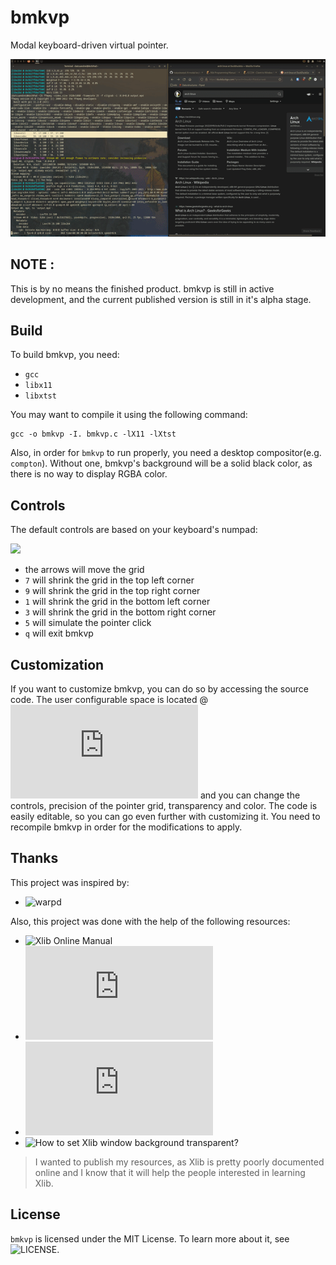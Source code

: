 # bmkvp
Modal keyboard-driven virtual pointer.

 ![](preview.gif)
 
 ## NOTE :
 This is by no means the finished product. bmkvp is still in active development, and the current published version is still in it's alpha stage.
 
 ## Build
 To build bmkvp, you need:
 - `gcc`
 - `libx11`
 - `libxtst`
 
 You may want to compile it using the following command:
 ```
 gcc -o bmkvp -I. bmkvp.c -lX11 -lXtst
 ```
 Also, in order for `bmkvp` to run properly, you need a desktop compositor(e.g. `compton`). Without one, bmkvp's background will be a solid black color, as there is no way to display RGBA color.
 
 ## Controls
 The default controls are based on your keyboard's numpad:
 
 ![](https://www.jegsworks.com/lessons/computerbasics/lesson3/keys-numericpad.png)
 
 - the arrows will move the grid
 - `7` will shrink the grid in the top left corner
 - `9` will shrink the grid in the top right corner
 - `1` will shrink the grid in the bottom left corner
 - `3` will shrink the grid in the bottom right corner
 - `5` will simulate the pointer click
 - `q` will exit bmkvp

 ## Customization
 If you want to customize bmkvp, you can do so by accessing the source code.
 The user configurable space is located @ ![line 33](https://github.com/datcuandrei/bmkvp/blob/4d7b8d55af5ed4b313268fca43c7be66a6986c13/bmkvp.c#L33) and you can change the controls, precision of the pointer grid, transparency and color. The code is easily editable, so you can go even further with customizing it.
 You need to recompile bmkvp in order for the modifications to apply.
 
 ## Thanks
 This project was inspired by: 
 - ![warpd](https://github.com/rvaiya/warpd)
 
 Also, this project was done with the help of the following resources:
 - ![Xlib Online Manual](https://tronche.com/gui/x/xlib/)
 - ![Xlib Tutorial](http://xopendisplay.hilltopia.ca/2009/Jan/Xlib-tutorial-part-1----Beginnings.html)
 - ![XTest Extension](https://www.x.org/releases/X11R7.7/doc/libXtst/xtestlib.html#References)
 - ![How to set Xlib window background transparent?](https://stackoverflow.com/questions/23051594/how-to-set-xlib-window-background-transparent)
 
 > I wanted to publish my resources, as Xlib is pretty poorly documented online and I know that it will help the people interested in learning Xlib.
 
 ## License
 `bmkvp` is licensed under the MIT License. To learn more about it, see ![LICENSE](https://github.com/datcuandrei/bmkvp/blob/main/LICENSE).

